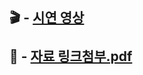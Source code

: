 🎬 - [시연 영상](https://youtu.be/_FNETTv0R3c) 
<br>
<br>
👀 - [자료 링크첨부.pdf](https://github.com/user-attachments/files/16029393/202101568-.pdf)
--

